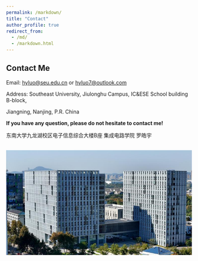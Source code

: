 ```yaml
---
permalink: /markdown/
title: "Contact"
author_profile: true
redirect_from: 
  - /md/
  - /markdown.html
---
```


## Contact Me

Email: [hyluo@seu.edu.cn](hyluo@seu.edu.cn) or [hyluo7@outlook.com](hyluo7@outlook.com)

Address: 
Southeast University, Jiulonghu Campus, IC&ESE School building B-block, 

Jiangning, Nanjing, P.R. China

**If you have any question, please do not hesitate to contact me!**

东南大学九龙湖校区电子信息综合大楼B座 集成电路学院 罗皓宇

<br/><img src='/images/dianzibuilding.jpg'>
